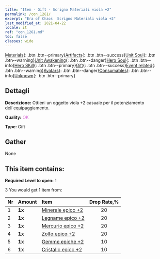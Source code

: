 ```yaml
---
title: "Item - Gift - Scrigno Materiali viola +2"
permalink: /con_1261/
excerpt: "Era of Chaos  Scrigno Materiali viola +2"
last_modified_at: 2021-04-22
locale: it
ref: "con_1261.md"
toc: false
classes: wide
---
```

 [Materials](/ItemsIT/){: .btn .btn--primary}[Artifacts](/ItemsIT/Artifacts/){: .btn .btn--success}[Unit Soul](/ItemsIT/UnitSoul/){: .btn .btn--warning}[Unit Awakening](/ItemsIT/UnitAwakening/){: .btn .btn--danger}[Hero Soul](/ItemsIT/HeroSoul/){: .btn .btn--info}[Hero SKill](/ItemsIT/HeroSkill/){: .btn .btn--primary}[Gift](/ItemsIT/Gift/){: .btn .btn--success}[Event related](/ItemsIT/Events/){: .btn .btn--warning}[Avatars](/ItemsIT/Avatars/){: .btn .btn--danger}[Consumables](/ItemsIT/Consumables/){: .btn .btn--info}[Unknown](/ItemsIT/Unknown/){: .btn .btn--primary}

## Dettagli
 **Descrizione:** Ottieni un oggetto viola +2 casuale per il potenziamento dell'equipaggiamento.

 **Quality:** <span style="color: #DA70D6">OK</span>

 **Type:** Gift

## Gather

  None

## This item contains:

 **Required Level to open:** 1

 3 You would get **1** item  from:

  | Nr | Amount |     Item    | Drop Rate,% |
  |:---|:-------|:------------|:---------:|
  | 1 |  **1x** | [Minerale epico +2](/it/Items/mat_47/) | 20 | 
  | 2 |  **1x** | [Legname epico +2](/it/Items/mat_48/) | 20 | 
  | 3 |  **1x** | [Mercurio epico +2](/it/Items/mat_49/) | 20 | 
  | 4 |  **1x** | [Zolfo epico +2](/it/Items/mat_50/) | 20 | 
  | 5 |  **1x** | [Gemme epiche +2](/it/Items/mat_51/) | 10 | 
  | 6 |  **1x** | [Cristallo epico +2](/it/Items/mat_52/) | 10 | 
